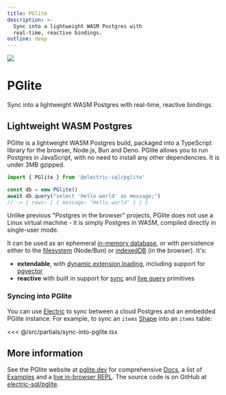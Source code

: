 ```yaml
---
title: PGlite
description: >-
  Sync into a lightweight WASM Postgres with
  real-time, reactive bindings.
outline: deep
---
```


<script setup>
import { onMounted } from 'vue'

import { data as initialStarCounts } from '../data/count.data.ts'
import { getStarCount } from '../src/lib/star-count.ts'

const formatStarCount = (count) => (
  `<span class="muted">(</span><span> ☆ </span><span>${Math.round(count / 100) / 10}k</span><span> </span><span class="muted">)</span>`
)

const renderStarCount = async (repoName, initialStarCount) => {
  const links = document.querySelectorAll(
    `.actions a[href="https://github.com/electric-sql/${repoName}"]`
  )
  links.forEach(async (link) => {
    link.innerHTML = '<span class="vpi-social-github"></span> GitHub&nbsp;'

    const countEl = document.createElement('span')
    countEl.classList.add('count')
    countEl.innerHTML = formatStarCount(initialStarCount)

    link.append(countEl)

    const count = await getStarCount(repoName, initialStarCount)
    countEl.innerHTML = formatStarCount(count)
  })
}

onMounted(async () => {
  if (typeof window !== 'undefined' && document.querySelector) {
    renderStarCount('pglite', initialStarCounts.pglite)
  }
})
</script>

<img src="/img/icons/pglite.svg" class="product-icon" />

# PGlite

Sync into a lightweight WASM Postgres with
real-time, reactive bindings.

<div class="actions cta-actions page-footer-actions left">
  <div class="action">
    <VPButton
        href="https://pglite.dev"
        target="_blank"
        text="PGlite.dev ↗"
        theme="pglite"
    />
  </div>
  <div class="action">
    <VPButton href="https://github.com/electric-sql/pglite"
        target="_blank"
        text="GitHub"
        theme="alt"
    />
  </div>
</div>

## Lightweight WASM Postgres

PGlite is a lightweight WASM Postgres build, packaged into a TypeScript library for the browser, Node.js, Bun and Deno. PGlite allows you to run Postgres in JavaScript, with no need to install any other dependencies. It is under 3MB gzipped.

```ts
import { PGlite } from '@electric-sql/pglite'

const db = new PGlite()
await db.query("select 'Hello world' as message;")
// -> { rows: [ { message: "Hello world" } ] }
```

Unlike previous "Postgres in the browser" projects, PGlite does not use a Linux virtual machine - it is simply Postgres in WASM, compiled directly in single-user mode.

It can be used as an ephemeral [in-memory database](https://pglite.dev/docs/filesystems#in-memory-fs), or with persistence either to the [filesystem](https://pglite.dev/docs/filesystems#node-fs) (Node/Bun) or [indexedDB](https://pglite.dev/docs/filesystems#indexeddb-fs) (in the browser). It's:

- **extendable**, with [dynamic extension loading](https://pglite.dev/extensions/), including support for [pgvector](https://pglite.dev/extensions/#pgvector)
- **reactive** with built in support for [sync](https://pglite.dev/docs/sync) and [live query](https://pglite.dev/docs/live-queries) primitives

### Syncing into PGlite

You can use [Electric](/product/sync) to sync between a cloud Postgres and an embedded PGlite instance. For example, to sync an `items` [Shape](/docs/guides/shapes) into an `items` table:

<<< @/src/partials/sync-into-pglite.tsx

## More information

See the PGlite website at [pglite.dev](https://pglite.dev) for comprehensive [Docs](https://pglite.dev/docs/), a list of [Examples](https://pglite.dev/examples) and a [live in-browser REPL](https://pglite.dev/repl/). The source code is on GitHub at [electric-sql/pglite](https://github.com/electric-sql/pglite).

<div class="actions cta-actions page-footer-actions left">
  <div class="action">
    <VPButton
        href="https://pglite.dev"
        target="_blank"
        text="PGlite.dev ↗"
        theme="pglite"
    />
  </div>
  <div class="action">
    <VPButton href="https://github.com/electric-sql/pglite"
        target="_blank"
        text="GitHub"
        theme="alt"
    />
  </div>
</div>